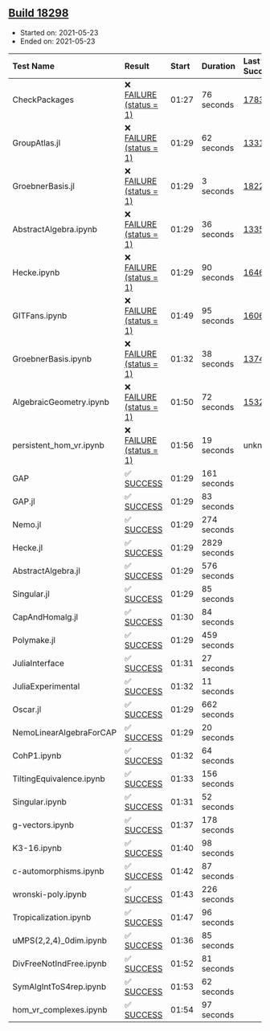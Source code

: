 ## [Build 18298](https://oscarci.mathematik.uni-kl.de/job/oscar/18298/)

* Started on: 2021-05-23
* Ended on: 2021-05-23

| Test Name    | Result | Start | Duration | Last Success | First Failure |
|:-------------|:-------|:------|:---------|:-------------|:--------------|
| CheckPackages | ❌ [FAILURE (status = 1)](https://oscarci.mathematik.uni-kl.de/job/oscar/18298/artifact/logs/build-18298/CheckPackages.log) | 01:27 | 76 seconds | [17832](https://oscarci.mathematik.uni-kl.de/job/oscar/17832/) | [17833](https://oscarci.mathematik.uni-kl.de/job/oscar/17833/) |
| GroupAtlas.jl | ❌ [FAILURE (status = 1)](https://oscarci.mathematik.uni-kl.de/job/oscar/18298/artifact/logs/build-18298/GroupAtlas.jl.log) | 01:29 | 62 seconds | [13311](https://oscarci.mathematik.uni-kl.de/job/oscar/13311/) | [13312](https://oscarci.mathematik.uni-kl.de/job/oscar/13312/) |
| GroebnerBasis.jl | ❌ [FAILURE (status = 1)](https://oscarci.mathematik.uni-kl.de/job/oscar/18298/artifact/logs/build-18298/GroebnerBasis.jl.log) | 01:29 | 3 seconds | [18228](https://oscarci.mathematik.uni-kl.de/job/oscar/18228/) | [18229](https://oscarci.mathematik.uni-kl.de/job/oscar/18229/) |
| AbstractAlgebra.ipynb | ❌ [FAILURE (status = 1)](https://oscarci.mathematik.uni-kl.de/job/oscar/18298/artifact/logs/build-18298/AbstractAlgebra.ipynb.log) | 01:29 | 36 seconds | [13355](https://oscarci.mathematik.uni-kl.de/job/oscar/13355/) | [13356](https://oscarci.mathematik.uni-kl.de/job/oscar/13356/) |
| Hecke.ipynb | ❌ [FAILURE (status = 1)](https://oscarci.mathematik.uni-kl.de/job/oscar/18298/artifact/logs/build-18298/Hecke.ipynb.log) | 01:29 | 90 seconds | [16463](https://oscarci.mathematik.uni-kl.de/job/oscar/16463/) | [16464](https://oscarci.mathematik.uni-kl.de/job/oscar/16464/) |
| GITFans.ipynb | ❌ [FAILURE (status = 1)](https://oscarci.mathematik.uni-kl.de/job/oscar/18298/artifact/logs/build-18298/GITFans.ipynb.log) | 01:49 | 95 seconds | [16068](https://oscarci.mathematik.uni-kl.de/job/oscar/16068/) | [16069](https://oscarci.mathematik.uni-kl.de/job/oscar/16069/) |
| GroebnerBasis.ipynb | ❌ [FAILURE (status = 1)](https://oscarci.mathematik.uni-kl.de/job/oscar/18298/artifact/logs/build-18298/GroebnerBasis.ipynb.log) | 01:32 | 38 seconds | [13748](https://oscarci.mathematik.uni-kl.de/job/oscar/13748/) | [13749](https://oscarci.mathematik.uni-kl.de/job/oscar/13749/) |
| AlgebraicGeometry.ipynb | ❌ [FAILURE (status = 1)](https://oscarci.mathematik.uni-kl.de/job/oscar/18298/artifact/logs/build-18298/AlgebraicGeometry.ipynb.log) | 01:50 | 72 seconds | [15322](https://oscarci.mathematik.uni-kl.de/job/oscar/15322/) | [15323](https://oscarci.mathematik.uni-kl.de/job/oscar/15323/) |
| persistent_hom_vr.ipynb | ❌ [FAILURE (status = 1)](https://oscarci.mathematik.uni-kl.de/job/oscar/18298/artifact/logs/build-18298/persistent_hom_vr.ipynb.log) | 01:56 | 19 seconds | unknown | unknown |
| GAP | ✅ [SUCCESS](https://oscarci.mathematik.uni-kl.de/job/oscar/18298/artifact/logs/build-18298/GAP.log) | 01:29 | 161 seconds |  |  |
| GAP.jl | ✅ [SUCCESS](https://oscarci.mathematik.uni-kl.de/job/oscar/18298/artifact/logs/build-18298/GAP.jl.log) | 01:29 | 83 seconds |  |  |
| Nemo.jl | ✅ [SUCCESS](https://oscarci.mathematik.uni-kl.de/job/oscar/18298/artifact/logs/build-18298/Nemo.jl.log) | 01:29 | 274 seconds |  |  |
| Hecke.jl | ✅ [SUCCESS](https://oscarci.mathematik.uni-kl.de/job/oscar/18298/artifact/logs/build-18298/Hecke.jl.log) | 01:29 | 2829 seconds |  |  |
| AbstractAlgebra.jl | ✅ [SUCCESS](https://oscarci.mathematik.uni-kl.de/job/oscar/18298/artifact/logs/build-18298/AbstractAlgebra.jl.log) | 01:29 | 576 seconds |  |  |
| Singular.jl | ✅ [SUCCESS](https://oscarci.mathematik.uni-kl.de/job/oscar/18298/artifact/logs/build-18298/Singular.jl.log) | 01:29 | 85 seconds |  |  |
| CapAndHomalg.jl | ✅ [SUCCESS](https://oscarci.mathematik.uni-kl.de/job/oscar/18298/artifact/logs/build-18298/CapAndHomalg.jl.log) | 01:30 | 84 seconds |  |  |
| Polymake.jl | ✅ [SUCCESS](https://oscarci.mathematik.uni-kl.de/job/oscar/18298/artifact/logs/build-18298/Polymake.jl.log) | 01:29 | 459 seconds |  |  |
| JuliaInterface | ✅ [SUCCESS](https://oscarci.mathematik.uni-kl.de/job/oscar/18298/artifact/logs/build-18298/JuliaInterface.log) | 01:31 | 27 seconds |  |  |
| JuliaExperimental | ✅ [SUCCESS](https://oscarci.mathematik.uni-kl.de/job/oscar/18298/artifact/logs/build-18298/JuliaExperimental.log) | 01:32 | 11 seconds |  |  |
| Oscar.jl | ✅ [SUCCESS](https://oscarci.mathematik.uni-kl.de/job/oscar/18298/artifact/logs/build-18298/Oscar.jl.log) | 01:29 | 662 seconds |  |  |
| NemoLinearAlgebraForCAP | ✅ [SUCCESS](https://oscarci.mathematik.uni-kl.de/job/oscar/18298/artifact/logs/build-18298/NemoLinearAlgebraForCAP.log) | 01:29 | 20 seconds |  |  |
| CohP1.ipynb | ✅ [SUCCESS](https://oscarci.mathematik.uni-kl.de/job/oscar/18298/artifact/logs/build-18298/CohP1.ipynb.log) | 01:32 | 64 seconds |  |  |
| TiltingEquivalence.ipynb | ✅ [SUCCESS](https://oscarci.mathematik.uni-kl.de/job/oscar/18298/artifact/logs/build-18298/TiltingEquivalence.ipynb.log) | 01:33 | 156 seconds |  |  |
| Singular.ipynb | ✅ [SUCCESS](https://oscarci.mathematik.uni-kl.de/job/oscar/18298/artifact/logs/build-18298/Singular.ipynb.log) | 01:31 | 52 seconds |  |  |
| g-vectors.ipynb | ✅ [SUCCESS](https://oscarci.mathematik.uni-kl.de/job/oscar/18298/artifact/logs/build-18298/g-vectors.ipynb.log) | 01:37 | 178 seconds |  |  |
| K3-16.ipynb | ✅ [SUCCESS](https://oscarci.mathematik.uni-kl.de/job/oscar/18298/artifact/logs/build-18298/K3-16.ipynb.log) | 01:40 | 98 seconds |  |  |
| c-automorphisms.ipynb | ✅ [SUCCESS](https://oscarci.mathematik.uni-kl.de/job/oscar/18298/artifact/logs/build-18298/c-automorphisms.ipynb.log) | 01:42 | 87 seconds |  |  |
| wronski-poly.ipynb | ✅ [SUCCESS](https://oscarci.mathematik.uni-kl.de/job/oscar/18298/artifact/logs/build-18298/wronski-poly.ipynb.log) | 01:43 | 226 seconds |  |  |
| Tropicalization.ipynb | ✅ [SUCCESS](https://oscarci.mathematik.uni-kl.de/job/oscar/18298/artifact/logs/build-18298/Tropicalization.ipynb.log) | 01:47 | 96 seconds |  |  |
| uMPS(2,2,4)_0dim.ipynb | ✅ [SUCCESS](https://oscarci.mathematik.uni-kl.de/job/oscar/18298/artifact/logs/build-18298/uMPS-2-2-4-_0dim.ipynb.log) | 01:36 | 85 seconds |  |  |
| DivFreeNotIndFree.ipynb | ✅ [SUCCESS](https://oscarci.mathematik.uni-kl.de/job/oscar/18298/artifact/logs/build-18298/DivFreeNotIndFree.ipynb.log) | 01:52 | 81 seconds |  |  |
| SymAlgIntToS4rep.ipynb | ✅ [SUCCESS](https://oscarci.mathematik.uni-kl.de/job/oscar/18298/artifact/logs/build-18298/SymAlgIntToS4rep.ipynb.log) | 01:53 | 62 seconds |  |  |
| hom_vr_complexes.ipynb | ✅ [SUCCESS](https://oscarci.mathematik.uni-kl.de/job/oscar/18298/artifact/logs/build-18298/hom_vr_complexes.ipynb.log) | 01:54 | 97 seconds |  |  |
